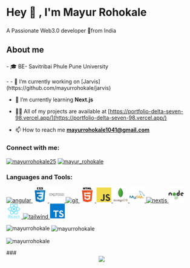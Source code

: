 <h1 align="left">Hey 👋 , I'm Mayur Rohokale</h1>

###

<p align="left">A Passionate Web3.0 developer 🚀from India</p>

###

<h2 align="left">About me</h2>

###

<p align="left">- 🎓 BE- Savitribai Phule Pune University<br>  <br>- - 🔭 I’m currently working on [Jarvis](https://github.com/mayurrohokale/jarvis)

- 🌱 I’m currently learning **Next.js**

- 👨‍💻 All of my projects are available at [https://portfolio-delta-seven-98.vercel.app/](https://portfolio-delta-seven-98.vercel.app/)

- 📫 How to reach me **mayurrohokale1041@gmail.com**

###
<h3 align="left">Connect with me:</h3>
<p align="left">
<a href="https://twitter.com/mayurrohokale25" target="blank"><img align="center" src="https://raw.githubusercontent.com/rahuldkjain/github-profile-readme-generator/master/src/images/icons/Social/twitter.svg" alt="mayurrohokale25" height="30" width="40" /></a>
<a href="https://instagram.com/mayur_rohokale" target="blank"><img align="center" src="https://raw.githubusercontent.com/rahuldkjain/github-profile-readme-generator/master/src/images/icons/Social/instagram.svg" alt="mayur_rohokale" height="30" width="40" /></a>
</p>

<h3 align="left">Languages and Tools:</h3>
<p align="left"> <a href="https://angular.io" target="_blank" rel="noreferrer"> <img src="https://angular.io/assets/images/logos/angular/angular.svg" alt="angular" width="40" height="40"/> </a> <a href="https://www.w3schools.com/css/" target="_blank" rel="noreferrer"> <img src="https://raw.githubusercontent.com/devicons/devicon/master/icons/css3/css3-original-wordmark.svg" alt="css3" width="40" height="40"/> </a> <a href="https://expressjs.com" target="_blank" rel="noreferrer"> <img src="https://raw.githubusercontent.com/devicons/devicon/master/icons/express/express-original-wordmark.svg" alt="express" width="40" height="40"/> </a> <a href="https://git-scm.com/" target="_blank" rel="noreferrer"> <img src="https://www.vectorlogo.zone/logos/git-scm/git-scm-icon.svg" alt="git" width="40" height="40"/> </a> <a href="https://www.w3.org/html/" target="_blank" rel="noreferrer"> <img src="https://raw.githubusercontent.com/devicons/devicon/master/icons/html5/html5-original-wordmark.svg" alt="html5" width="40" height="40"/> </a> <a href="https://developer.mozilla.org/en-US/docs/Web/JavaScript" target="_blank" rel="noreferrer"> <img src="https://raw.githubusercontent.com/devicons/devicon/master/icons/javascript/javascript-original.svg" alt="javascript" width="40" height="40"/> </a> <a href="https://www.mongodb.com/" target="_blank" rel="noreferrer"> <img src="https://raw.githubusercontent.com/devicons/devicon/master/icons/mongodb/mongodb-original-wordmark.svg" alt="mongodb" width="40" height="40"/> </a> <a href="https://www.mysql.com/" target="_blank" rel="noreferrer"> <img src="https://raw.githubusercontent.com/devicons/devicon/master/icons/mysql/mysql-original-wordmark.svg" alt="mysql" width="40" height="40"/> </a> <a href="https://nextjs.org/" target="_blank" rel="noreferrer"> <img src="https://cdn.worldvectorlogo.com/logos/nextjs-2.svg" alt="nextjs" width="40" height="40"/> </a> <a href="https://nodejs.org" target="_blank" rel="noreferrer"> <img src="https://raw.githubusercontent.com/devicons/devicon/master/icons/nodejs/nodejs-original-wordmark.svg" alt="nodejs" width="40" height="40"/> </a> <a href="https://reactjs.org/" target="_blank" rel="noreferrer"> <img src="https://raw.githubusercontent.com/devicons/devicon/master/icons/react/react-original-wordmark.svg" alt="react" width="40" height="40"/> </a> <a href="https://tailwindcss.com/" target="_blank" rel="noreferrer"> <img src="https://www.vectorlogo.zone/logos/tailwindcss/tailwindcss-icon.svg" alt="tailwind" width="40" height="40"/> </a> <a href="https://www.typescriptlang.org/" target="_blank" rel="noreferrer"> <img src="https://raw.githubusercontent.com/devicons/devicon/master/icons/typescript/typescript-original.svg" alt="typescript" width="40" height="40"/> </a> </p>

<p><img align="left" src="https://github-readme-stats.vercel.app/api/top-langs?username=mayurrohokale&show_icons=true&locale=en&layout=compact" alt="mayurrohokale" /></p>

<p>&nbsp;<img align="center" src="https://github-readme-stats.vercel.app/api?username=mayurrohokale&show_icons=true&locale=en" alt="mayurrohokale" /></p>

<p><img align="center" src="https://github-readme-streak-stats.herokuapp.com/?user=mayurrohokale&" alt="mayurrohokale" /></p>
###

<div align="center">
  <img src="https://profile-counter.glitch.me/mayurrohokale/count.svg?"  />
</div>

###
